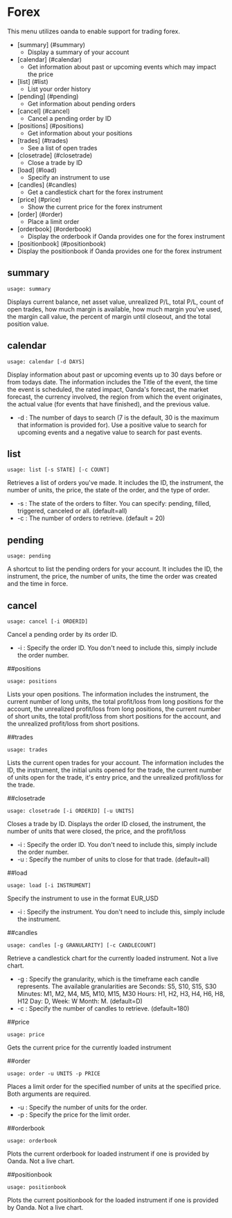 # Forex

This menu utilizes oanda to enable support for trading forex.

* [summary] (#summary)
	* Display a summary of your account
* [calendar] (#calendar)
	* Get information about past or upcoming events which may impact the price
* [list] (#list)
	* List your order history
* [pending] (#pending)
	* Get information about pending orders
* [cancel] (#cancel)
	* Cancel a pending order by ID
* [positions] (#positions)
	* Get information about your positions
* [trades] (#trades)
	* See a list of open trades
* [closetrade] (#closetrade)
	* Close a trade by ID
* [load] (#load)
	* Specify an instrument to use
* [candles] (#candles)
	* Get a candlestick chart for the forex instrument
* [price] (#price)
	* Show the current price for the forex instrument
* [order] (#order)
	* Place a limit order
* [orderbook] (#orderbook)
	* Display the orderbook if Oanda provides one for the forex instrument
* [positionbook] (#positionbook)
 * Display the positionbook if Oanda provides one for the forex instrument

## summary <a name ="summary"></a>
 ```text
 usage: summary
 ```

 Displays current balance, net asset value, unrealized P/L, total P/L, count of open trades, how much margin is available, how much margin you've used, the margin call value, the percent of margin until closeout, and the total position value.

## calendar <a name="calenar"></a>

```text
usage: calendar [-d DAYS]
```

Display information about past or upcoming events up to 30 days before or from todays date. The information includes the Title of the event, the time the event is scheduled, the rated impact, Oanda's forecast, the market forecast, the currency involved, the region from which the event originates, the actual value (for events that have finished), and the previous value.

* -d : The number of days to search (7 is the default, 30 is the maximum that information is provided for). Use a positive value to search for upcoming events and a negative value to search for past events.

## list <a name="list"></a>
```text
usage: list [-s STATE] [-c COUNT]
```

Retrieves a list of orders you've made. It includes the ID, the instrument, the number of units, the price, the state of the order, and the type of order.

* -s : The state of the orders to filter. You can specify: pending, filled, triggered, canceled or all. (default=all)
* -c : The number of orders to retrieve. (default = 20)

## pending <a name="pending"></a>
```text
usage: pending
```
A shortcut to list the pending orders for your account. It includes the ID, the instrument, the price, the number of units, the time the order was created and the time in force.

## cancel <a name="cancel"></a>
```text
usage: cancel [-i ORDERID]
```

Cancel a pending order by its order ID.

* -i : Specify the order ID. You don't need to include this, simply include the order number.

##positions <a name="positions"></a>
```text
usage: positions
```

Lists your open positions. The information includes the instrument, the current number of long units, the total profit/loss from long positions for the account, the unrealized profit/loss from long positions, the current number of short units, the total profit/loss from short positions for the account, and the unrealized profit/loss from short positions.

##trades <a name="trades"></a>
```text
usage: trades
```

Lists the current open trades for your account. The information includes the ID, the instrument, the initial units opened for the trade, the current number of units open for the trade, it's entry price, and the unrealized profit/loss for the trade.

##closetrade <a name="closetrade"></a>
```text
usage: closetrade [-i ORDERID] [-u UNITS]
```

Closes a trade by ID. Displays the order ID closed, the instrument, the number of units that were closed, the price, and the profit/loss

* -i : Specify the order ID. You don't need to include this, simply include the order number.
* -u : Specify the number of units to close for that trade. (default=all)

##load <a name="load"></a>
```text
usage: load [-i INSTRUMENT]
```

Specify the instrument to use in the format EUR_USD

* -i : Specify the instrument. You don't need to include this, simply include the instrument.

##candles <a name="candles"></a>
```text
usage: candles [-g GRANULARITY] [-c CANDLECOUNT]
```

Retrieve a candlestick chart for the currently loaded instrument. Not a live chart.

* -g : Specify the granularity, which is the timeframe each candle represents. The available granularities are Seconds: S5, S10, S15, S30 Minutes: M1, M2, M4, M5, M10, M15, M30 Hours: H1, H2, H3, H4, H6, H8, H12 Day: D, Week: W Month: M. (default=D)
* -c : Specify the number of candles to retrieve. (default=180)

##price <a name="price"></a>
```text
usage: price
```

Gets the current price for the currently loaded instrument

##order <a name="order"></a>
```text
usage: order -u UNITS -p PRICE
```

Places a limit order for the specified number of units at the specified price. Both arguments are required.

* -u : Specify the number of units for the order.
* -p : Specify the price for the limit order.

##orderbook <a name="orderbook"></a>
```text
usage: orderbook
```
Plots the current orderbook for loaded instrument if one is provided by Oanda. Not a live chart.

##positionbook <a name="positionbook"></a>
```text
usage: positionbook
```
Plots the current positionbook for the loaded instrument if one is provided by Oanda. Not a live chart.
